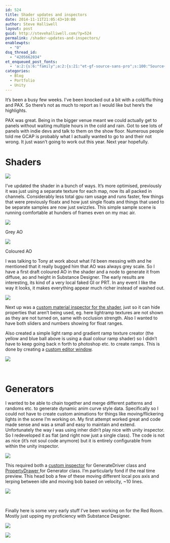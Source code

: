 ```yaml
---
id: 524
title: Shader updates and inspectors
date: 2014-11-11T21:05:43+10:00
author: Steve Halliwell
layout: post
guid: http://stevehalliwell.com/?p=524
permalink: /shader-updates-and-inspectors/
enablewpts:
  - "0"
dsq_thread_id:
  - "4205662034"
et_enqueued_post_fonts:
  - 'a:2:{s:6:"family";a:2:{s:21:"et-gf-source-sans-pro";s:100:"Source+Sans+Pro:200,200italic,300,300italic,regular,italic,600,600italic,700,700italic,900,900italic";s:10:"et-gf-lato";s:75:"Lato:100,100italic,300,300italic,regular,italic,700,700italic,900,900italic";}s:6:"subset";a:7:{i:0;s:8:"cyrillic";i:1;s:5:"greek";i:2;s:10:"vietnamese";i:3;s:5:"latin";i:4;s:9:"greek-ext";i:5;s:9:"latin-ext";i:6;s:12:"cyrillic-ext";}}'
categories:
  - Blog
  - Portfolio
  - Unity
---
```

It&#8217;s been a busy few weeks. I&#8217;ve been knocked out a bit with a cold/flu thing and PAX. So there&#8217;s not as much to report as I would like but here&#8217;s the highlights.

PAX was great. Being in the bigger venue meant we could actually get to panels without waiting multiple hours in the cold and rain. Got to see lots of panels with indie devs and talk to them on the show floor. Numerous people told me GCAP is probably what I actually wanted to go to and their not wrong. It just wasn&#8217;t going to work out this year. Next year hopefully.

# Shaders

![](/wp-content/uploads/2014/11/updated-substances-and-all-the-maps-shader.jpg)

I&#8217;ve updated the shader in a bunch of ways. It&#8217;s more optimised, previously it was just using a separate texture for each map, now its all packed in channels. Considerably less total gpu ram usage and runs faster, few things that were previously floatx and how just single floats and things that used to be separate samples are now just swizzles. This simple sample scene is running comfortable at hunders of frames even on my mac air.

![](/wp-content/uploads/2014/11/ao-sample-grey-scale.jpg)

Grey AO

![](/wp-content/uploads/2014/11/ao-sample-colour.jpg)

Coloured AO

I was talking to Tony at work about what I&#8217;d been messing with and he mentioned that it really bugged him that AO was always grey scale. So I have a first draft coloured AO in the shader and a node to generate it from diffuse, ao and height in Substance Designer. The early results are interesting, its kind of a very local faked GI or PRT. In any event I like the way it looks, it makes everything appear much richer instead of washed out.

![](/wp-content/uploads/2014/11/custom-material-inspector.jpg)

Next up was a <a href="http://docs.unity3d.com/Manual/SL-CustomMaterialEditors.html" target="_blank">custom material inspector for the shader</a>, just so it can hide properties that aren&#8217;t being used, eg. here lightramp textures are not shown as they are not turned on, same with occlusion strength. Also I wanted to have both sliders and numbers showing for float ranges.

Also created a simple light ramp and gradient ramp texture creator (the yellow and blue ball above is using a dual colour ramp shader) so I didn&#8217;t have to keep going back n forth to photoshop etc. to create ramps. This is done by creating a <a href="http://docs.unity3d.com/Manual/editor-EditorWindows.html" target="_blank">custom editor window</a>.

![](/wp-content/uploads/2014/11/texture-ramp-creator.jpg)

&nbsp;

# Generators

I wanted to be able to chain together and merge different patterns and randoms etc. to generate dynamic anim curve style data. Specifically so I could not have to create custom animations for things like moving/flickering lights in the scene I&#8217;m working on. My first attempt worked great and code made sense and was a small and easy to maintain and extend. Unfortunately the way I was using inher didn&#8217;t play nice with unity inspector. So I redeveloped it as flat (and right now just a single class). The code is not as nice (it&#8217;s not soul code anymore) but it is entirely configurable from within the unity inspector.

![](/wp-content/uploads/2014/11/custom-generator-inspector.jpg)

This required both a <a href="http://unity3d.com/learn/tutorials/modules/intermediate/editor/building-custom-inspector" target="_blank">custom inspector</a> for GenerateDriver class and <a href="http://docs.unity3d.com/Manual/editor-PropertyDrawers.html" target="_blank">PropertyDrawer </a>for Generator class. I&#8217;m particularly fond if the real time preview. This head bob a few of these moving different local pos axis and lerping between idle and moving bob based on velocity, ~10 lines.

![](/wp-content/uploads/2014/11/headbob_generator.gif)

&nbsp;

Finally here is some very early stuff I&#8217;ve been working on for the Red Room. Mostly just upping my proficiency with Substance Designer.

![](/wp-content/uploads/2014/11/redroomwall_preview.jpg)

![](/wp-content/uploads/2014/11/redroomfloor_preview.jpg)

&nbsp;